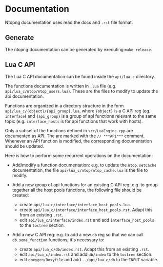 # Documentation

Ntopng documentation uses read the docs and `.rst` file format.

## Generate

The ntopng documentation can be generated by executing `make release`.

## Lua C API

The Lua C API documentation can be found inside the `api/lua_c` directory.

The functions documentation is written in `.lua` file (e.g. `api/lua_c/ntop/ntop_users.lua`).
These are the files to modify to update the api documentation.

Functions are organized in a directory structure in the form `api/lua_c/{object}/{api_group}.lua`,
where `{object}` is a C API reg (eg. `interface`) and `{api_group}` is a group of api functions
relevant to the same topic (e.g. `interface_hosts` is for api functions that work with hosts).

Only a subset of the functions defined in `src/LuaEngine.cpp` are documented as API.
The are marked with the `// ***API***` comment. Whenever an API function is modified,
the corresponding documentation should be updated.

Here is how to perform some recurrent operations on the documentation:

  - Add/modify a function documentation: e.g. to update the `ntop.setCache` documentation,
    the file `api/lua_c/ntop/ntop_cache.lua` is the file to modify.

  - Add a new group of api functions for an existing C API reg: e.g. to group together all the
    host pools functions, the following file should be created:
      - create `api/lua_c/interface/interface_host_pools.lua`.
      - create `api/lua_c/interface/interface_host_pools.rst`. Adapt this from an existing `.rst`.
      - edit `api/lua_c/interface/index.rst` and add `interface_host_pools` to the `toctree` section.

  - Add a new C API reg: e.g. to add a new `db` reg so that we can call `db.some_function` functions,
    it's necessary to:
      - create `api/lua_c/db/index.rst`. Adapt this from an existing `.rst`.
      - edit `api/lua_c/index.rst` and add `db/index` to the `toctree` section.
      - edit `doxygen/Doxyfile` and add `../api/lua_c/db` to the `INPUT` variable.
